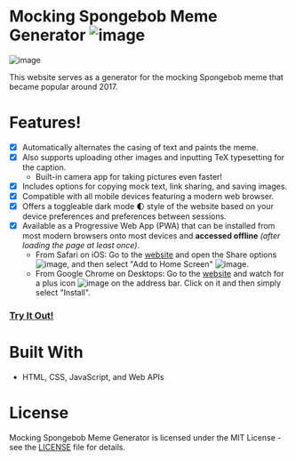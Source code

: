 # Mocking Spongebob Meme Generator ![image](https://user-images.githubusercontent.com/3473945/80951825-9a4d0000-8dc6-11ea-8842-1e420c1891d0.png)

![image](https://user-images.githubusercontent.com/3473945/80951922-c799ae00-8dc6-11ea-89ff-84fdd4cc5a1d.png)

This website serves as a generator for the mocking Spongebob meme that became popular around 2017.

# Features!

- [x] Automatically alternates the casing of text and paints the meme.
- [x] Also supports uploading other images and inputting TeX typesetting for the caption.
  - Built-in camera app for taking pictures even faster!
- [x] Includes options for copying mock text, link sharing, and saving images.
- [x] Compatible with all mobile devices featuring a modern web browser.
- [x] Offers a toggleable dark mode 🌓 style of the website based on your device preferences and preferences between sessions.
- [x] Available as a Progressive Web App (PWA) that can be installed from most modern browsers onto most devices and **accessed offline** _(after loading the page at least once)_.
  - From Safari on iOS: Go to the [website](https://denk0403.github.io/Mocking-Spongebob/) and open the Share options ![image](https://user-images.githubusercontent.com/3473945/80953640-ebaabe80-8dc9-11ea-9583-871afab55a1b.png), and then select "Add to Home Screen" ![image](https://user-images.githubusercontent.com/3473945/80954188-e601a880-8dca-11ea-926a-e7d5cb671fc0.png).
  - From Google Chrome on Desktops: Go to the [website](https://denk0403.github.io/Mocking-Spongebob/) and watch for a plus icon ![image](https://user-images.githubusercontent.com/3473945/80954476-717b3980-8dcb-11ea-9cdc-3f7538182342.png) on the address bar. Click on it and then simply select "Install".

### [**Try It Out!**](https://denk0403.github.io/Mocking-Spongebob/)

# Built With

- HTML, CSS, JavaScript, and Web APIs

# License

Mocking Spongebob Meme Generator is licensed under the MIT License - see the [LICENSE](https://github.com/denk0403/Mocking-Spongebob/blob/master/LICENSE) file for details.
